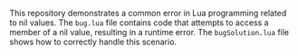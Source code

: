 This repository demonstrates a common error in Lua programming related to nil values.  The `bug.lua` file contains code that attempts to access a member of a nil value, resulting in a runtime error. The `bugSolution.lua` file shows how to correctly handle this scenario.